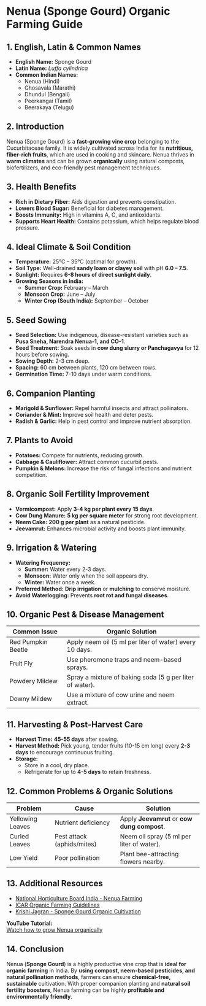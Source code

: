 # Nenua (Sponge Gourd) Organic Farming Guide

## 1. English, Latin & Common Names

- **English Name:** Sponge Gourd  
- **Latin Name:** *Luffa cylindrica*  
- **Common Indian Names:**  
  - Nenua (Hindi)  
  - Ghosavala (Marathi)  
  - Dhundul (Bengali)  
  - Peerkangai (Tamil)  
  - Beerakaya (Telugu)  

## 2. Introduction

Nenua (Sponge Gourd) is a **fast-growing vine crop** belonging to the Cucurbitaceae family. It is widely cultivated across India for its **nutritious, fiber-rich fruits**, which are used in cooking and skincare. Nenua thrives in **warm climates** and can be grown **organically** using natural composts, biofertilizers, and eco-friendly pest management techniques.

## 3. Health Benefits

- **Rich in Dietary Fiber:** Aids digestion and prevents constipation.  
- **Lowers Blood Sugar:** Beneficial for diabetes management.  
- **Boosts Immunity:** High in vitamins A, C, and antioxidants.  
- **Supports Heart Health:** Contains potassium, which helps regulate blood pressure.  

## 4. Ideal Climate & Soil Condition

- **Temperature:** 25°C – 35°C (optimal for growth).  
- **Soil Type:** Well-drained **sandy loam or clayey soil** with pH **6.0 – 7.5**.  
- **Sunlight:** Requires **6-8 hours of direct sunlight daily**.  
- **Growing Seasons in India:**  
  - **Summer Crop:** February – March  
  - **Monsoon Crop:** June – July  
  - **Winter Crop (South India):** September – October  

## 5. Seed Sowing

- **Seed Selection:** Use indigenous, disease-resistant varieties such as **Pusa Sneha, Narendra Nenua-1, and CO-1**.  
- **Seed Treatment:** Soak seeds in **cow dung slurry or Panchagavya** for 12 hours before sowing.  
- **Sowing Depth:** 2-3 cm deep.  
- **Spacing:** 60 cm between plants, 120 cm between rows.  
- **Germination Time:** 7-10 days under warm conditions.  

## 6. Companion Planting

- **Marigold & Sunflower:** Repel harmful insects and attract pollinators.  
- **Coriander & Mint:** Improve soil health and deter pests.  
- **Radish & Garlic:** Help in pest control and improve nutrient absorption.  

## 7. Plants to Avoid

- **Potatoes:** Compete for nutrients, reducing growth.  
- **Cabbage & Cauliflower:** Attract common cucurbit pests.  
- **Pumpkin & Melons:** Increase the risk of fungal infections and nutrient competition.  

## 8. Organic Soil Fertility Improvement

- **Vermicompost:** Apply **3-4 kg per plant every 15 days**.  
- **Cow Dung Manure:** **5 kg per square meter** for strong root development.  
- **Neem Cake:** **200 g per plant** as a natural pesticide.  
- **Jeevamrut:** Enhances microbial activity and boosts plant immunity.  

## 9. Irrigation & Watering

- **Watering Frequency:**  
  - **Summer:** Water every 2-3 days.  
  - **Monsoon:** Water only when the soil appears dry.  
  - **Winter:** Water once a week.  
- **Preferred Method:** **Drip irrigation** or **mulching** to conserve moisture.  
- **Avoid Waterlogging:** Prevents **root rot and fungal diseases**.  

## 10. Organic Pest & Disease Management

| Common Issue         | Organic Solution                                      |
|----------------------|------------------------------------------------------|
| Red Pumpkin Beetle  | Apply neem oil (5 ml per liter of water) every 10 days. |
| Fruit Fly           | Use pheromone traps and neem-based sprays.            |
| Powdery Mildew      | Spray a mixture of baking soda (5 g per liter of water). |
| Downy Mildew        | Use a mixture of cow urine and neem extract.          |

## 11. Harvesting & Post-Harvest Care

- **Harvest Time:** **45-55 days** after sowing.  
- **Harvest Method:** Pick young, tender fruits (10-15 cm long) every **2-3 days** to encourage continuous fruiting.  
- **Storage:**  
  - Store in a cool, dry place.  
  - Refrigerate for up to **4-5 days** to retain freshness.  

## 12. Common Problems & Organic Solutions

| Problem          | Cause                        | Solution                                         |
|-----------------|-----------------------------|-------------------------------------------------|
| Yellowing Leaves | Nutrient deficiency         | Apply **Jeevamrut** or **cow dung compost**.    |
| Curled Leaves   | Pest attack (aphids/mites)  | Neem oil spray (5 ml per liter of water).       |
| Low Yield       | Poor pollination            | Plant bee-attracting flowers nearby.            |

## 13. Additional Resources

- [National Horticulture Board India - Nenua Farming](http://nhb.gov.in)  
- [ICAR Organic Farming Guidelines](https://icar.org.in)  
- [Krishi Jagran - Sponge Gourd Organic Cultivation](https://www.krishijagran.com)  

**YouTube Tutorial:**  
[Watch how to grow Nenua organically](https://www.youtube.com/watch?v=xyz123)  

## 14. Conclusion

Nenua (**Sponge Gourd**) is a highly productive vine crop that is **ideal for organic farming** in India. By **using compost, neem-based pesticides, and natural pollination methods**, farmers can ensure **chemical-free, sustainable** cultivation. With proper companion planting and **natural soil fertility boosters**, Nenua farming can be highly **profitable and environmentally friendly**.
